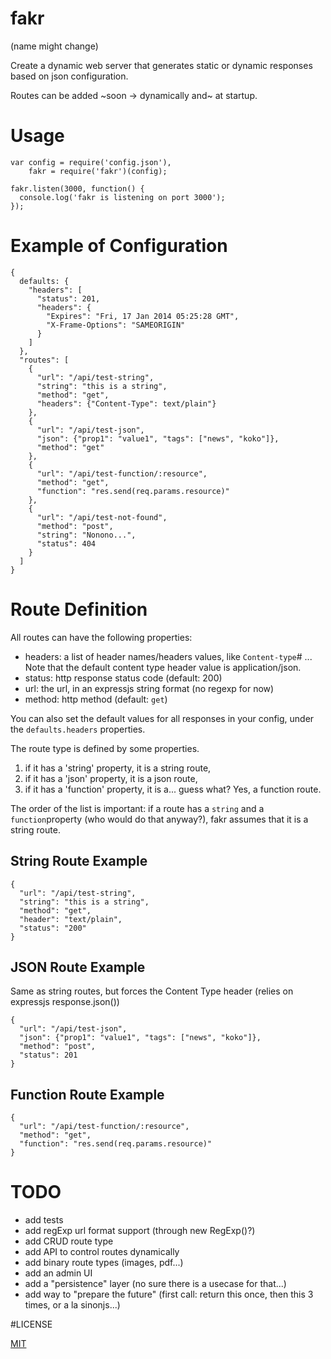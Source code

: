 # fakr

(name might change)

Create a dynamic web server that generates static or dynamic responses based on json configuration.

Routes can be added ~soon -> dynamically and~ at startup.

# Usage

```
var config = require('config.json'),
    fakr = require('fakr')(config);

fakr.listen(3000, function() {
  console.log('fakr is listening on port 3000');
});

```

# Example of Configuration 

```
{
  defaults: {
    "headers": [
      "status": 201,
      "headers": {
        "Expires": "Fri, 17 Jan 2014 05:25:28 GMT",
        "X-Frame-Options": "SAMEORIGIN" 
      }
    ]
  },
  "routes": [
    {
      "url": "/api/test-string",
      "string": "this is a string",
      "method": "get",
      "headers": {"Content-Type": text/plain"}
    },
    {
      "url": "/api/test-json",
      "json": {"prop1": "value1", "tags": ["news", "koko"]},
      "method": "get"
    },
    {
      "url": "/api/test-function/:resource",
      "method": "get",
      "function": "res.send(req.params.resource)"
    },
    {
      "url": "/api/test-not-found",
      "method": "post",
      "string": "Nonono...",
      "status": 404
    }
  ]
}
```

# Route Definition

All routes can have the following properties:

* headers: a list of header names/headers values, like `Content-type`# ...
Note that the default content type header value is application/json.
* status: http response status code (default: 200)
* url: the url, in an expressjs string format (no regexp for now)
* method: http method (default: `get`)

You can also set the default values for all responses in your config,
under the `defaults.headers` properties.

The route type is defined by some properties. 

1. if it has a 'string' property, it is a string route,
2. if it has a 'json' property, it is a json route,
3. if it has a 'function' property, it is a... guess what?
Yes, a function route.

The order of the list is important: if a route has a `string` and a `function`property
(who would do that anyway?), fakr assumes that it is a string route.

## String Route Example

```
{
  "url": "/api/test-string",
  "string": "this is a string",
  "method": "get",
  "header": "text/plain",
  "status": "200"
}
```

## JSON Route Example

Same as string routes, but forces the Content Type header (relies on expressjs response.json())
```
{
  "url": "/api/test-json",
  "json": {"prop1": "value1", "tags": ["news", "koko"]},
  "method": "post",
  "status": 201
}
```

## Function Route Example

```
{
  "url": "/api/test-function/:resource",
  "method": "get",
  "function": "res.send(req.params.resource)"
}
```

# TODO

* add tests
* add regExp url format support (through new RegExp()?)
* add CRUD route type
* add API to control routes dynamically
* add binary route types (images, pdf...)
* add an admin UI
* add a "persistence" layer (no sure there is a usecase for that...)
* add way to "prepare the future" (first call: return this once, then this 3 times, or a la sinonjs...)

#LICENSE

[MIT](./LICENSE.txt)
